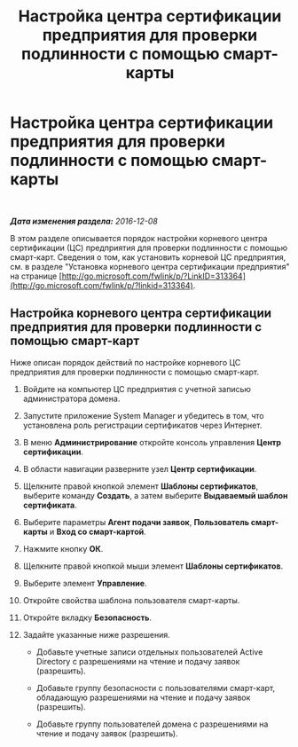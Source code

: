 ﻿---
title: Настройка центра сертификации предприятия для проверки подлинности с помощью смарт-карты
TOCTitle: Настройка центра сертификации предприятия для проверки подлинности с помощью смарт-карты
ms:assetid: c24e0891-e108-4cb6-9902-c6a4c8e68455
ms:mtpsurl: https://technet.microsoft.com/ru-ru/library/Dn308571(v=OCS.15)
ms:contentKeyID: 56270608
ms.date: 12/10/2016
mtps_version: v=OCS.15
ms.translationtype: HT
---

# Настройка центра сертификации предприятия для проверки подлинности с помощью смарт-карты

 

_**Дата изменения раздела:** 2016-12-08_

В этом разделе описывается порядок настройки корневого центра сертификации (ЦС) предприятия для проверки подлинности с помощью смарт-карт. Сведения о том, как установить корневой ЦС предприятия, см. в разделе "Установка корневого центра сертификации предприятия" на странице [http://go.microsoft.com/fwlink/p/?LinkID=313364](http://go.microsoft.com/fwlink/p/?linkid=313364).

## Настройка корневого центра сертификации предприятия для проверки подлинности с помощью смарт-карт

Ниже описан порядок действий по настройке корневого ЦС предприятия для проверки подлинности с помощью смарт-карт.

1.  Войдите на компьютер ЦС предприятия с учетной записью администратора домена.

2.  Запустите приложение System Manager и убедитесь в том, что установлена роль регистрации сертификатов через Интернет.

3.  В меню **Администрирование** откройте консоль управления **Центр сертификации**.

4.  В области навигации разверните узел **Центр сертификации**.

5.  Щелкните правой кнопкой элемент **Шаблоны сертификатов**, выберите команду **Создать**, а затем выберите **Выдаваемый шаблон сертификата**.

6.  Выберите параметры **Агент подачи заявок**, **Пользователь смарт-карты** и **Вход со смарт-картой**.

7.  Нажмите кнопку **ОК**.

8.  Щелкните правой кнопкой мыши элемент **Шаблоны сертификатов**.

9.  Выберите элемент **Управление**.

10. Откройте свойства шаблона пользователя смарт-карты.

11. Откройте вкладку **Безопасность**.

12. Задайте указанные ниже разрешения.
    
      - Добавьте учетные записи отдельных пользователей Active Directory с разрешениями на чтение и подачу заявок (разрешить).
    
      - Добавьте группу безопасности с пользователями смарт-карт, обладающую разрешениями на чтение и подачу заявок (разрешить).
    
      - Добавьте группу пользователей домена с разрешениями на чтение и подачу заявок (разрешить).

